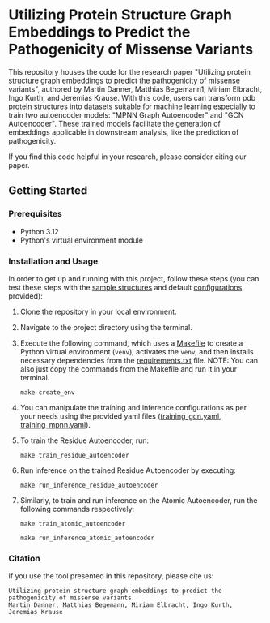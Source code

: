 # Utilizing Protein Structure Graph Embeddings to Predict the Pathogenicity of Missense Variants

This repository houses the code for the research paper "Utilizing protein structure graph embeddings to predict the pathogenicity of missense variants", authored by Martin Danner, Matthias Begemann1, Miriam Elbracht, Ingo Kurth, and Jeremias Krause. With this code, users can transform pdb protein structures into datasets suitable for machine learning especially to train two autoencoder models: "MPNN Graph Autoencoder" and "GCN Autoencoder". These trained models facilitate the generation of embeddings applicable in downstream analysis, like the prediction of pathogenicity.

If you find this code helpful in your research, please consider citing our paper.

## Getting Started

### Prerequisites

- Python 3.12
- Python's virtual environment module

### Installation and Usage

In order to get up and running with this project, follow these steps (you can test these steps with the [sample structures](./src/data/structures/) and default [configurations](./src/configs/) provided):

1. Clone the repository in your local environment.

2. Navigate to the project directory using the terminal.

3. Execute the following command, which uses a [Makefile](./Makefile)
   to create a Python virtual environment (`venv`), activates the `venv`, and then installs necessary dependencies from the [requirements.txt](./requirements.txt) file. NOTE: You can also just copy the commands from the Makefile and run it in your terminal.

   ```
   make create_env
   ```

4. You can manipulate the training and inference configurations as per your needs using the provided yaml files ([training_gcn.yaml](./src/configs/training_gcn.yaml), [training_mpnn.yaml](./src/configs/training_mpnn.yaml)).

5. To train the Residue Autoencoder, run:

   ```
   make train_residue_autoencoder
   ```

6. Run inference on the trained Residue Autoencoder by executing:

   ```
   make run_inference_residue_autoencoder
   ```

7. Similarly, to train and run inference on the Atomic Autoencoder, run the following commands respectively:

   ```
   make train_atomic_autoencoder
   ```

   ```
   make run_inference_atomic_autoencoder
   ```

### Citation

If you use the tool presented in this repository, please cite us:

```
Utilizing protein structure graph embeddings to predict the pathogenicity of missense variants 
Martin Danner, Matthias Begemann, Miriam Elbracht, Ingo Kurth, Jeremias Krause
```
